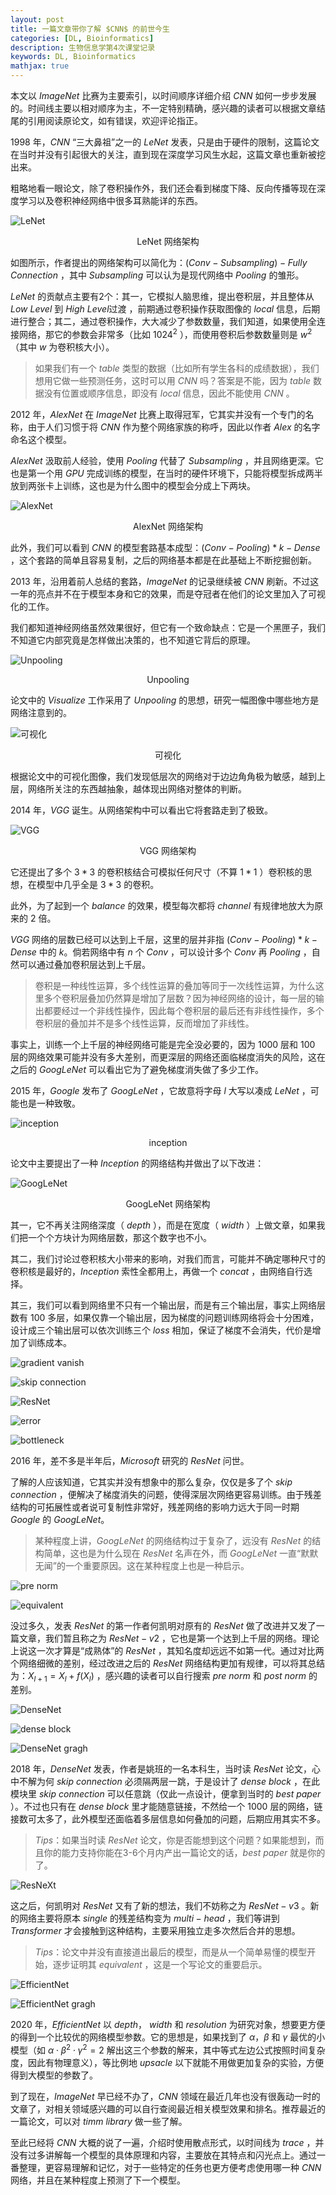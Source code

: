 ```yaml
---
layout: post
title: 一篇文章带你了解 $CNN$ 的前世今生
categories: [DL, Bioinformatics]
description: 生物信息学第4次课堂记录
keywords: DL, Bioinformatics
mathjax: true
---
```


本文以 $ImageNet$ 比赛为主要索引，以时间顺序详细介绍 $CNN$ 如何一步步发展的。时间线主要以相对顺序为主，不一定特别精确，感兴趣的读者可以根据文章结尾的引用阅读原论文，如有错误，欢迎评论指正。

<!-- ======= -->

$1998$ 年，$CNN$ “三大鼻祖”之一的 $LeNet$ 发表，只是由于硬件的限制，这篇论文在当时并没有引起很大的关注，直到现在深度学习风生水起，这篇文章也重新被挖出来。

粗略地看一眼论文，除了卷积操作外，我们还会看到梯度下降、反向传播等现在深度学习以及卷积神经网络中很多耳熟能详的东西。

![](../images/Bioinformatics-class-4/LeNet.png "LeNet")<center>LeNet 网络架构</center>

如图所示，作者提出的网络架构可以简化为：$(Conv - Subsampling) - Fully$ $Connection$ ，其中 $Subsampling$ 可以认为是现代网络中 $Pooling$ 的雏形。

$LeNet$ 的贡献点主要有2个：其一，它模拟人脑思维，提出卷积层，并且整体从 $Low$ $Level$ 到 $High$ $Level$过渡 ，前期通过卷积操作获取图像的 $local$ 信息，后期进行整合；其二，通过卷积操作，大大减少了参数数量，我们知道，如果使用全连接网络，那它的参数会非常多（比如 $1024^2$ ），而使用卷积后参数数量则是 $w^2$ （其中 $w$ 为卷积核大小）。

> 如果我们有一个 $table$ 类型的数据（比如所有学生各科的成绩数据），我们想用它做一些预测任务，这时可以用 $CNN$ 吗？答案是不能，因为 $table$ 数据没有位置或顺序信息，即没有 $local$ 信息，因此不能使用 $CNN$ 。

$2012$ 年，$AlexNet$ 在 $ImageNet$ 比赛上取得冠军，它其实并没有一个专门的名称，由于人们习惯于将 $CNN$ 作为整个网络家族的称呼，因此以作者 $Alex$ 的名字命名这个模型。

$AlexNet$ 汲取前人经验，使用 $Pooling$ 代替了 $Subsampling$ ，并且网络更深。它也是第一个用 $GPU$ 完成训练的模型，在当时的硬件环境下，只能将模型拆成两半放到两张卡上训练，这也是为什么图中的模型会分成上下两块。

![](../images/Bioinformatics-class-4/AlexNet.png "AlexNet")<center>AlexNet 网络架构</center>

此外，我们可以看到 $CNN$ 的模型套路基本成型：$(Conv - Pooling) * k - Dense$ ，这个套路的简单且容易复制，之后的网络基本都是在此基础上不断挖掘创新。

$2013$ 年，沿用着前人总结的套路，$ImageNet$ 的记录继续被 $CNN$ 刷新。不过这一年的亮点并不在于模型本身和它的效果，而是夺冠者在他们的论文里加入了可视化的工作。

我们都知道神经网络虽然效果很好，但它有一个致命缺点：它是一个黑匣子，我们不知道它内部究竟是怎样做出决策的，也不知道它背后的原理。

![](../images/Bioinformatics-class-4/Unpooling.png "Unpooling")<center>Unpooling</center>

论文中的 $Visualize$ 工作采用了 $Unpooling$ 的思想，研究一幅图像中哪些地方是网络注意到的。

![](../images/Bioinformatics-class-4/Visualize.png "可视化")<center>可视化</center>

根据论文中的可视化图像，我们发现低层次的网络对于边边角角极为敏感，越到上层，网络所关注的东西越抽象，越体现出网络对整体的判断。

$2014$ 年，$VGG$ 诞生。从网络架构中可以看出它将套路走到了极致。

![](../images/Bioinformatics-class-4/VGG.png "VGG")<center>VGG 网络架构</center>

它还提出了多个 $3 * 3$ 的卷积核结合可模拟任何尺寸（不算 $1 * 1$ ）卷积核的思想，在模型中几乎全是 $3 * 3$ 的卷积。

此外，为了起到一个 $balance$ 的效果，模型每次都将 $channel$ 有规律地放大为原来的 $2$ 倍。

$VGG$ 网络的层数已经可以达到上千层，这里的层并非指 $(Conv - Pooling) * k - Dense$ 中的 $k$。倘若网络中有 $n$ 个 $Conv$ ，可以设计多个 $Conv$ 再 $Pooling$ ，自然可以通过叠加卷积层达到上千层。

> 卷积是一种线性运算，多个线性运算的叠加等同于一次线性运算，为什么这里多个卷积层叠加仍然算是增加了层数？因为神经网络的设计，每一层的输出都要经过一个非线性操作，因此每个卷积层的最后还有非线性操作，多个卷积层的叠加并不是多个线性运算，反而增加了非线性。

事实上，训练一个上千层的神经网络可能是完全没必要的，因为 $1000$ 层和 $100$ 层的网络效果可能并没有多大差别，而更深层的网络还面临梯度消失的风险，这在之后的 $GoogLeNet$ 可以看出它为了避免梯度消失做了多少工作。

$2015$ 年，$Google$ 发布了 $GoogLeNet$ ，它故意将字母 $l$ 大写以凑成 $LeNet$ ，可能也是一种致敬。

![](../images/Bioinformatics-class-4/Inception.png "inception")<center>inception</center>

论文中主要提出了一种 $Inception$ 的网络结构并做出了以下改进：

![](../images/Bioinformatics-class-4/GoogLeNet.png "GoogLeNet")<center>GoogLeNet 网络架构</center>

其一，它不再关注网络深度（ $depth$ ），而是在宽度（ $width$ ）上做文章，如果我们把一个个方块计为网络层数，那这个数字也不小。

其二，我们讨论过卷积核大小带来的影响，对我们而言，可能并不确定哪种尺寸的卷积核是最好的，$Inception$ 索性全都用上，再做一个 $concat$ ，由网络自行选择。

其三，我们可以看到网络里不只有一个输出层，而是有三个输出层，事实上网络层数有 $100$ 多层，如果仅靠一个输出层，因为梯度的问题训练网络将会十分困难，设计成三个输出层可以依次训练三个 $loss$ 相加，保证了梯度不会消失，代价是增加了训练成本。

![](../images/Bioinformatics-class-4/GradientVanish.png "gradient vanish")

![](../images/Bioinformatics-class-4/SkipConnection.png "skip connection")

![](../images/Bioinformatics-class-4/ResNet.png "ResNet")

![](../images/Bioinformatics-class-4/ResNetError.png "error")

![](../images/Bioinformatics-class-4/Bottleneck.png "bottleneck")

$2016$ 年，差不多是半年后，$Microsoft$ 研究的 $ResNet$ 问世。

了解的人应该知道，它其实并没有想象中的那么复杂，仅仅是多了个 $skip$ $connection$ ，便解决了梯度消失的问题，使得深层次网络更容易训练。由于残差结构的可拓展性或者说可复制性非常好，残差网络的影响力远大于同一时期 $Google$ 的 $GoogLeNet$。

> 某种程度上讲，$GoogLeNet$ 的网络结构过于复杂了，远没有 $ResNet$ 的结构简单，这也是为什么现在 $ResNet$ 名声在外，而 $GoogLeNet$ 一直“默默无闻”的一个重要原因。这在某种程度上也是一种启示。

![](../images/Bioinformatics-class-4/PreNorm.png "pre norm")

![](../images/Bioinformatics-class-4/Equivalent.png "equivalent")

没过多久，发表 $ResNet$ 的第一作者何凯明对原有的 $ResNet$ 做了改进并又发了一篇文章，我们暂且称之为 $ResNet-v2$ ，它也是第一个达到上千层的网络。理论上说这一次才算是“成熟体”的 $ResNet$ ，其知名度却远远不如第一代。通过对比两个网络细微的差别，经过改进之后的 $ResNet$ 网络结构更加有规律，可以将其总结为：$X_{l+1}=X_l+f(X_l)$ ，感兴趣的读者可以自行搜索 $pre$ $norm$ 和 $post$ $norm$ 的差别。

![](../images/Bioinformatics-class-4/DenseNet.png "DenseNet")

![](../images/Bioinformatics-class-4/DenseBlock.png "dense block")

![](../images/Bioinformatics-class-4/DenseNetGragh.png "DenseNet gragh")

$2018$ 年，$DenseNet$ 发表，作者是姚班的一名本科生，当时读 $ResNet$ 论文，心中不解为何 $skip$ $connection$ 必须隔两层一跳，于是设计了 $dense$ $block$ ，在此模块里 $skip$ $connection$ 可以任意跳（仅此一点设计，便拿到当时的 $best$ $paper$ ）。不过也只有在 $dense$ $block$ 里才能随意链接，不然给一个 $1000$ 层的网络，链接数可太多了，此外模型还面临着多层信息如何叠加的问题，后期应用其实不多。

> $Tips$：如果当时读 $ResNet$ 论文，你是否能想到这个问题？如果能想到，而且你的能力支持你能在3-6个月内产出一篇论文的话，$best$ $paper$ 就是你的了。

![](../images/Bioinformatics-class-4/ResNeXt.png "ResNeXt")

这之后，何凯明对 $ResNet$ 又有了新的想法，我们不妨称之为 $ResNet-v3$ 。新的网络主要将原本 $single$ 的残差结构变为 $multi-head$ ，我们等讲到 $Transformer$ 才会接触到这种结构，主要采用独立走多次然后合并的思想。

> $Tips$：论文中并没有直接道出最后的模型，而是从一个简单易懂的模型开始，逐步证明其 $equivalent$ ，这是一个写论文的重要启示。

![](../images/Bioinformatics-class-4/EfficientNet.png "EfficientNet")

![](../images/Bioinformatics-class-4/EfficientNetGragh.png "EfficientNet gragh")

$2020$ 年，$EfficientNet$ 以 $depth$， $width$ 和 $resolution$ 为研究对象，想要更方便的得到一个比较优的网络模型参数。它的思想是，如果找到了 $\alpha$，$\beta$ 和 $\gamma$ 最优的小模型（如 $\alpha \cdot \beta^2 \cdot \gamma^2=2$ 解出这三个参数的解来，其中等式左边公式按照时间复杂度，因此有物理意义），等比例地 $upsacle$ 以下就能不用做更加复杂的实验，方便得到大模型的参数了。

到了现在，$ImageNet$ 早已经不办了，$CNN$ 领域在最近几年也没有很轰动一时的文章了，对相关领域感兴趣的可以自行查阅最近相关模型效果和排名。推荐最近的一篇论文，可以对 $timm$ $library$ 做一些了解。

至此已经将 $CNN$ 大概的说了一遍，介绍时使用散点形式，以时间线为 $trace$ ，并没有过多讲解每一个模型的具体原理和内容，主要放在其特点和闪光点上。通过一番整理，更容易理解和记忆，对于一些特定的任务也更方便考虑使用哪一种 $CNN$ 网络，并且在某种程度上预测了下一个模型。
